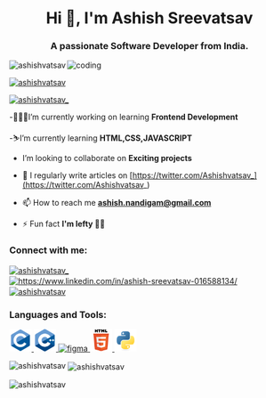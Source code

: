 <h1 align="center">Hi 👋, I'm Ashish Sreevatsav</h1>
<h3 align="center">A passionate Software Developer from India.</h3>

<img align="right" alt="coding" width="400" src="https://media.giphy.com/media/vrxxqQbyRxYi6scCjT/giphy.gif">

<p align="left"> <img src="https://komarev.com/ghpvc/?username=ashishvatsav&label=Profile%20views&color=0e75b6&style=flat" alt="ashishvatsav" /> </p>

<p align="left"> <a href="https://github.com/ryo-ma/github-profile-trophy"><img src="https://github-profile-trophy.vercel.app/?username=ashishvatsav" alt="ashishvatsav" /></a> </p>

<p align="left"> <a href="https://twitter.com/ashishvatsav_" target="blank"><img src="https://img.shields.io/twitter/follow/ashishvatsav_?logo=twitter&style=for-the-badge" alt="ashishvatsav_" /></a> </p>

-👨🏻‍💻I’m currently working on learning **Frontend Development**

-⛷️I’m currently learning **HTML,CSS,JAVASCRIPT**

- I’m looking to collaborate on **Exciting projects**

- 📝 I regularly write articles on [https://twitter.com/Ashishvatsav_](https://twitter.com/Ashishvatsav_)

- 📫 How to reach me **ashish.nandigam@gmail.com**

- ⚡ Fun fact **I'm lefty ✍🏻**

<h3 align="left">Connect with me:</h3>
<p align="left">
<a href="https://twitter.com/ashishvatsav_" target="blank"><img align="center" src="https://raw.githubusercontent.com/rahuldkjain/github-profile-readme-generator/master/src/images/icons/Social/twitter.svg" alt="ashishvatsav_" height="30" width="40" /></a>
<a href="https://linkedin.com/in/https://www.linkedin.com/in/ashish-sreevatsav-016588134/" target="blank"><img align="center" src="https://raw.githubusercontent.com/rahuldkjain/github-profile-readme-generator/master/src/images/icons/Social/linked-in-alt.svg" alt="https://www.linkedin.com/in/ashish-sreevatsav-016588134/" height="30" width="40" /></a>
<a href="https://www.leetcode.com/ashishvatsav" target="blank"><img align="center" src="https://raw.githubusercontent.com/rahuldkjain/github-profile-readme-generator/master/src/images/icons/Social/leet-code.svg" alt="ashishvatsav" height="30" width="40" /></a>
</p>

<h3 align="left">Languages and Tools:</h3>
<p align="left"> <a href="https://www.cprogramming.com/" target="_blank" rel="noreferrer"> <img src="https://raw.githubusercontent.com/devicons/devicon/master/icons/c/c-original.svg" alt="c" width="40" height="40"/> </a> <a href="https://www.w3schools.com/cpp/" target="_blank" rel="noreferrer"> <img src="https://raw.githubusercontent.com/devicons/devicon/master/icons/cplusplus/cplusplus-original.svg" alt="cplusplus" width="40" height="40"/> </a> <a href="https://www.figma.com/" target="_blank" rel="noreferrer"> <img src="https://www.vectorlogo.zone/logos/figma/figma-icon.svg" alt="figma" width="40" height="40"/> </a> <a href="https://www.w3.org/html/" target="_blank" rel="noreferrer"> <img src="https://raw.githubusercontent.com/devicons/devicon/master/icons/html5/html5-original-wordmark.svg" alt="html5" width="40" height="40"/> </a> <a href="https://www.python.org" target="_blank" rel="noreferrer"> <img src="https://raw.githubusercontent.com/devicons/devicon/master/icons/python/python-original.svg" alt="python" width="40" height="40"/> </a> </p>

<p><img align="left" src="https://github-readme-stats.vercel.app/api/top-langs?username=ashishvatsav&show_icons=true&locale=en&layout=compact" alt="ashishvatsav" /></p>

<p>&nbsp;<img align="center" src="https://github-readme-stats.vercel.app/api?username=ashishvatsav&show_icons=true&locale=en" alt="ashishvatsav" /></p>

<p><img align="center" src="https://github-readme-streak-stats.herokuapp.com/?user=ashishvatsav&" alt="ashishvatsav" /></p>
